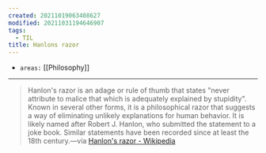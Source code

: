```yaml
---
created: 20211019063408627
modified: 20211031194646907
tags:
  - TIL
title: Hanlons razor
---
```


- `areas:` [[Philosophy]]

---

> Hanlon's razor is an adage or rule of thumb that states "never attribute to malice that which is adequately explained by stupidity". Known in several other forms, it is a philosophical razor that suggests a way of eliminating unlikely explanations for human behavior. It is likely named after Robert J. Hanlon, who submitted the statement to a joke book. Similar statements have been recorded since at least the 18th century.—via [Hanlon's razor - Wikipedia](https://en.wikipedia.org/wiki/Hanlon's_razor)
